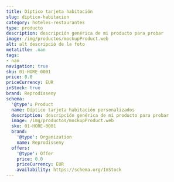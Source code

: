 ```yaml
---
title: Díptico tarjeta habitación
slug: diptico-habitacion
category: hoteles-restaurantes
type: producto
description: descripción genérica de mi producto para probar
image: /img/productos/mockupProduct.web
alt: alt descripció de la foto
metatitle: .nan
tags:
- nan
navigation: true
sku: 01-HORE-0001
price: 0.0
priceCurrency: EUR
inStock: true
brand: Reprodisseny
schema:
  '@type': Product
  name: Díptico tarjeta habitación personalizados
  description: descripción genérica de mi producto para probar
  image: /img/productos/mockupProduct.web
  sku: 01-HORE-0001
  brand:
    '@type': Organization
    name: Reprodisseny
  offers:
    '@type': Offer
    price: 0.0
    priceCurrency: EUR
    availability: https://schema.org/InStock
---
```

